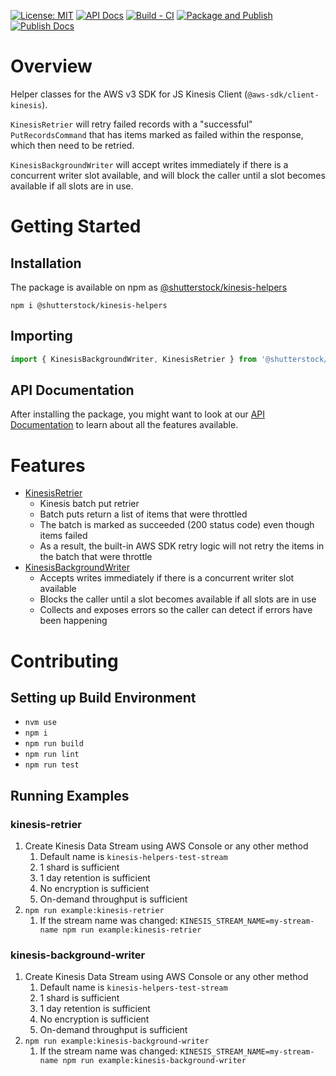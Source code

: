 [![License: MIT](https://img.shields.io/badge/License-MIT-green.svg)](https://opensource.org/licenses/MIT) [![API Docs](https://img.shields.io/badge/API%20Docs-View%20Here-blue)](https://tech.shutterstock.com/kinesis-helpers/) [![Build - CI](https://github.com/shutterstock/kinesis-helpers/actions/workflows/ci.yml/badge.svg)](https://github.com/shutterstock/kinesis-helpers/actions/workflows/ci.yml) [![Package and Publish](https://github.com/shutterstock/kinesis-helpers/actions/workflows/publish.yml/badge.svg)](https://github.com/shutterstock/kinesis-helpers/actions/workflows/publish.yml) [![Publish Docs](https://github.com/shutterstock/kinesis-helpers/actions/workflows/docs.yml/badge.svg)](https://github.com/shutterstock/kinesis-helpers/actions/workflows/docs.yml)

# Overview

Helper classes for the AWS v3 SDK for JS Kinesis Client (`@aws-sdk/client-kinesis`).

`KinesisRetrier` will retry failed records with a "successful" `PutRecordsCommand` that has items marked as failed within the response, which then need to be retried.

`KinesisBackgroundWriter` will accept writes immediately if there is a concurrent writer slot available, and will block the caller until a slot becomes available if all slots are in use.

# Getting Started

## Installation

The package is available on npm as [@shutterstock/kinesis-helpers](https://www.npmjs.com/package/@shutterstock/kinesis-helpers)

`npm i @shutterstock/kinesis-helpers`

## Importing

```typescript
import { KinesisBackgroundWriter, KinesisRetrier } from '@shutterstock/kinesis-helpers';
```

## API Documentation

After installing the package, you might want to look at our [API Documentation](https://tech.shutterstock.com/kinesis-helpers/) to learn about all the features available.

# Features

- [KinesisRetrier](https://tech.shutterstock.com/kinesis-helpers/classes/KinesisRetrier.html)
  - Kinesis batch put retrier
  - Batch puts return a list of items that were throttled
  - The batch is marked as succeeded (200 status code) even though items failed
  - As a result, the built-in AWS SDK retry logic will not retry the items in the batch that were throttle
- [KinesisBackgroundWriter](https://tech.shutterstock.com/kinesis-helpers/classes/KinesisBackgroundWriter.html)
  - Accepts writes immediately if there is a concurrent writer slot available
  - Blocks the caller until a slot becomes available if all slots are in use
  - Collects and exposes errors so the caller can detect if errors have been happening

# Contributing

## Setting up Build Environment

- `nvm use`
- `npm i`
- `npm run build`
- `npm run lint`
- `npm run test`

## Running Examples

### kinesis-retrier

1. Create Kinesis Data Stream using AWS Console or any other method
   1. Default name is `kinesis-helpers-test-stream`
   2. 1 shard is sufficient
   3. 1 day retention is sufficient
   4. No encryption is sufficient
   5. On-demand throughput is sufficient
2. `npm run example:kinesis-retrier`
   1. If the stream name was changed: `KINESIS_STREAM_NAME=my-stream-name npm run example:kinesis-retrier`

### kinesis-background-writer

1. Create Kinesis Data Stream using AWS Console or any other method
   1. Default name is `kinesis-helpers-test-stream`
   2. 1 shard is sufficient
   3. 1 day retention is sufficient
   4. No encryption is sufficient
   5. On-demand throughput is sufficient
2. `npm run example:kinesis-background-writer`
   1. If the stream name was changed: `KINESIS_STREAM_NAME=my-stream-name npm run example:kinesis-background-writer`
